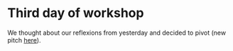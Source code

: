 # Third day of workshop

We thought about our reflexions from yesterday and decided to pivot (new pitch [here](https://github.com/zweifelna/head-md-folding-worlds/blob/main/pitches/2023-05-10-pitch.md)).